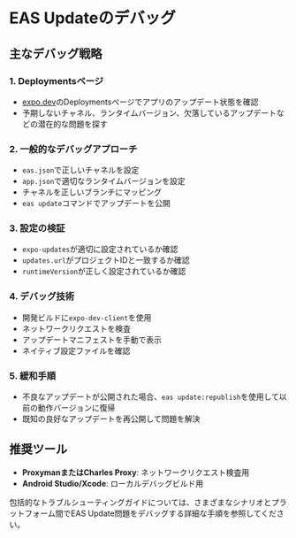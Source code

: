 # EAS Updateのデバッグ

## 主なデバッグ戦略

### 1. Deploymentsページ

- [expo.dev](https://expo.dev)のDeploymentsページでアプリのアップデート状態を確認
- 予期しないチャネル、ランタイムバージョン、欠落しているアップデートなどの潜在的な問題を探す

### 2. 一般的なデバッグアプローチ

- `eas.json`で正しいチャネルを設定
- `app.json`で適切なランタイムバージョンを設定
- チャネルを正しいブランチにマッピング
- `eas update`コマンドでアップデートを公開

### 3. 設定の検証

- `expo-updates`が適切に設定されているか確認
- `updates.url`がプロジェクトIDと一致するか確認
- `runtimeVersion`が正しく設定されているか確認

### 4. デバッグ技術

- 開発ビルドに`expo-dev-client`を使用
- ネットワークリクエストを検査
- アップデートマニフェストを手動で表示
- ネイティブ設定ファイルを確認

### 5. 緩和手順

- 不良なアップデートが公開された場合、`eas update:republish`を使用して以前の動作バージョンに復帰
- 既知の良好なアップデートを再公開して問題を解決

## 推奨ツール

- **ProxymanまたはCharles Proxy**: ネットワークリクエスト検査用
- **Android Studio/Xcode**: ローカルデバッグビルド用

包括的なトラブルシューティングガイドについては、さまざまなシナリオとプラットフォーム間でEAS Update問題をデバッグする詳細な手順を参照してください。
